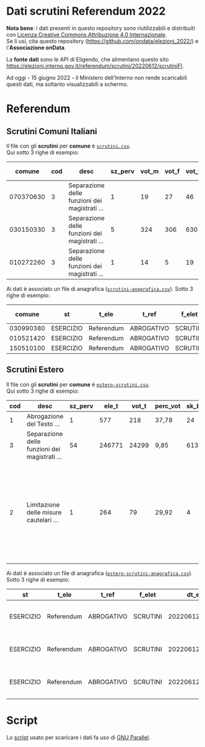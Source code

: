 # Dati scrutini Referendum 2022

**Nota bene**: i dati presenti in questo repository sono riutilizzabili e distribuiti con [Licenza Creative Commons Attribuzione 4.0 Internazionale](https://creativecommons.org/licenses/by/4.0/deed.it).<br>
Se li usi, cita questo repository (https://github.com/ondata/elezioni_2022/) e l'**Associazione onData**.

La **fonte dati** sono le API di Eligendo, che alimentano questo sito <https://elezioni.interno.gov.it/referendum/scrutini/20220612/scrutiniFI>.

Ad oggi - 15 giugno 2022 - il Ministero dell'Interno non rende scaricabili questi dati, ma soltanto visualizzabili a schermo.

# Referendum

## Scrutini Comuni Italiani

Il file con gli **scrutini** per **comune** è [`scrutini.csv`](referendum/output/scrutini.csv).<br>
Qui sotto 3 righe di esempio:

| comune | cod | desc | sz_perv | vot_m | vot_f | vot_t | perc_vot | sk_bianche | sk_nulle | sk_contestate | voti_si | voti_no | perc_si | perc_no | dt_agg | CODICE ISTAT |
| --- | --- | --- | --- | --- | --- | --- | --- | --- | --- | --- | --- | --- | --- | --- | --- | --- |
| 070370630 | 3 | Separazione delle funzioni dei magistrati ... | 1 | 19 | 27 | 46 | 13,26 | 0 | 1 | 0 | 32 | 13 | 71,11 | 28,89 | 20220613005830 | 008067 |
| 030150330 | 3 | Separazione delle funzioni dei magistrati ... | 5 | 324 | 306 | 630 | 17,84 | 11 | 6 | 0 | 498 | 115 | 81,24 | 18,76 | 20220613011631 | 017037 |
| 010272260 | 3 | Separazione delle funzioni dei magistrati ... | 1 | 14 | 5 | 19 | 13,67 | 1 | 0 | 0 | 14 | 4 | 77,78 | 22,22 | 20220613011956 | 004226 |

Ai dati è associato un file di anagrafica ([`scrutini-anagrafica.csv`](referendum/output/scrutini-anagrafica.csv)). Sotto 3 righe di esempio:

| comune | st | t_ele | t_ref | f_elet | dt_ele | l_terr | area | cod_com | desc_com | cod_prov | desc_prov | cod_reg | desc_reg | ele_m | ele_f | ele_t | sz_tot | CODICE ISTAT |
| --- | --- | --- | --- | --- | --- | --- | --- | --- | --- | --- | --- | --- | --- | --- | --- | --- | --- | --- |
| 030990380 | ESERCIZIO | Referendum | ABROGATIVO | SCRUTINI | 20220612000000 | COMUNE | I | 380 | MELETI | 99 | LODI | 3 | LOMBARDIA | 175 | 171 | 346 | 1 | 098038 |
| 010521420 | ESERCIZIO | Referendum | ABROGATIVO | SCRUTINI | 20220612000000 | COMUNE | I | 1420 | TRECATE | 52 | NOVARA | 1 | PIEMONTE | 6919 | 7173 | 14092 | 18 | 003149 |
| 150510100 | ESERCIZIO | Referendum | ABROGATIVO | SCRUTINI | 20220612000000 | COMUNE | I | 100 | BRUSCIANO | 51 | NAPOLI | 15 | CAMPANIA | 6180 | 6592 | 12772 | 14 | 063010 |

## Scrutini Estero

Il file con gli **scrutini** per **comune** è [`estero-scrutini.csv`](referendum/output/estero-scrutini.csv).<br>
Qui sotto 3 righe di esempio:

| cod | desc | sz_perv | ele_t | vot_t | perc_vot | sk_bianche | sk_nulle | sk_contestate | voti_si | voti_no | perc_si | perc_no | ced | ric | dt_agg | nazione | note |
| --- | --- | --- | --- | --- | --- | --- | --- | --- | --- | --- | --- | --- | --- | --- | --- | --- | --- |
| 1 | Abrogazione del Testo ... | 1 | 577 | 218 | 37,78 | 24 | 66 | 0 | 80 | 48 | 62,50 | 37,50 | N | N | 20220613102442 | 350 |  |
| 3 | Separazione delle funzioni dei magistrati ... | 54 | 246771 | 24299 | 9,85 | 613 | 2484 | 7 | 13001 | 8194 | 61,34 | 38,66 | N | N | 20220613165333 | 281 |  |
| 2 | Limitazione delle misure cautelari ... | 1 | 264 | 79 | 29,92 | 4 | 3 | 0 | 43 | 29 | 59,72 | 40,28 | N | S | 20220613090538 | 306 | UNO O PIU' CONSOLATI DELLO STATO HANNO EFFETTUATO LO SCRUTINIO CONGIUNTAMENTE A QUELLO DI UNO O PIU' CONSOLATI DI ALTRO STATO DA OGNUNO DEI QUALI SONO PERVENUTE MENO DI VENTI BUSTE |


Ai dati è associato un file di anagrafica  ([`estero-scrutini-anagrafica.csv`](referendum/output/estero-scrutini-anagrafica.csv)). Sotto 3 righe di esempio:

| st | t_ele | t_ref | f_elet | dt_ele | l_terr | area | cod_rip | desc_rip | cod_naz | desc_naz | sz_tot | nazione |
| --- | --- | --- | --- | --- | --- | --- | --- | --- | --- | --- | --- | --- |
| ESERCIZIO | Referendum | ABROGATIVO | SCRUTINI | 20220612000000 | NAZIONE | E | 4 | AFRICA ASIA OCEANIA ANTARTIDE | 351 | BURKINA FASO | 1 | 351 |
| ESERCIZIO | Referendum | ABROGATIVO | SCRUTINI | 20220612000000 | NAZIONE | E | 4 | AFRICA ASIA OCEANIA ANTARTIDE | 317 | ISRAELE | 3 | 317 |
| ESERCIZIO | Referendum | ABROGATIVO | SCRUTINI | 20220612000000 | NAZIONE | E | 4 | AFRICA ASIA OCEANIA ANTARTIDE | 370 | MAROCCO | 2 | 370 |

# Script

Lo [script](referendum.sh) usato per scaricare i dati fa uso di  [GNU Parallel](https://www.gnu.org/software/parallel/).

